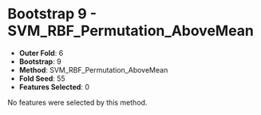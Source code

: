 # Bootstrap 9 - SVM_RBF_Permutation_AboveMean

- **Outer Fold**: 6
- **Bootstrap**: 9
- **Method**: SVM_RBF_Permutation_AboveMean
- **Fold Seed**: 55
- **Features Selected**: 0

No features were selected by this method.
